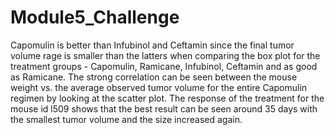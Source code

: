 # Module5_Challenge

Capomulin is better than Infubinol and Ceftamin since the final tumor volume rage is smaller than the latters when comparing the box plot for the treatment groups - Capomulin, Ramicane, Infubinol, Ceftamin and as good as Ramicane.
The strong correlation can be seen between the mouse weight vs. the average observed tumor volume for the entire Capomulin regimen by looking at the scatter plot.
The response of the treatment for the mouse id l509 shows that the best result can be seen around 35 days with the smallest tumor volume and the size increased again.